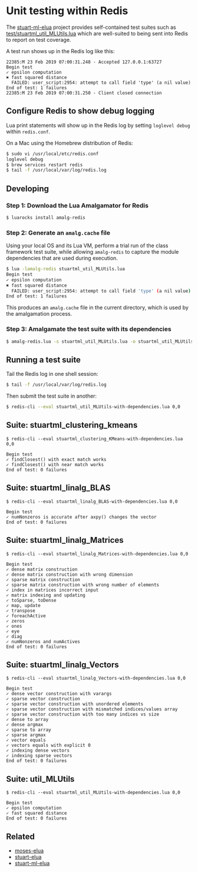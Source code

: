 # Unit testing within Redis

The [stuart-ml-elua](https://github.com/BixData/stuart-ml-elua) project provides self-contained test suites such as [test/stuartml\_util\_MLUtils.lua](https://github.com/BixData/stuart-ml-elua/blob/2.0.0-0/test/stuartml_util_MLUtils.lua) which are well-suited to being sent into Redis to report on test coverage.

A test run shows up in the Redis log like this:

```
22385:M 23 Feb 2019 07:00:31.248 - Accepted 127.0.0.1:63727
Begin test
✓ epsilon computation
✖ fast squared distance
  FAILED: user_script:2954: attempt to call field 'type' (a nil value)
End of test: 1 failures
22385:M 23 Feb 2019 07:00:31.250 - Client closed connection
```

## Configure Redis to show debug logging

Lua print statements will show up in the Redis log by setting `loglevel debug` within `redis.conf`.

On a Mac using the Homebrew distribution of Redis:

```sh
$ sudo vi /usr/local/etc/redis.conf
loglevel debug
$ brew services restart redis
$ tail -f /usr/local/var/log/redis.log
```

## Developing

### Step 1: Download the Lua Amalgamator for Redis

```sh
$ luarocks install amalg-redis
```

### Step 2: Generate an `amalg.cache` file

Using your local OS and its Lua VM, perform a trial run of the class framework test suite, while allowing `amalg-redis` to capture the module dependencies that are used during execution.

```sh
$ lua -lamalg-redis stuartml_util_MLUtils.lua
Begin test
✓ epsilon computation
✖ fast squared distance
  FAILED: user_script:2954: attempt to call field 'type' (a nil value)
End of test: 1 failures
```

This produces an `amalg.cache` file in the current directory, which is used by the amalgamation process.

### Step 3: Amalgamate the test suite with its dependencies

```sh
$ amalg-redis.lua -s stuartml_util_MLUtils.lua -o stuartml_util_MLUtils-with-dependencies.lua -c
```

## Running a test suite

Tail the Redis log in one shell session:

```sh
$ tail -f /usr/local/var/log/redis.log
```

Then submit the test suite in another:

```sh
$ redis-cli --eval stuartml_util_MLUtils-with-dependencies.lua 0,0
```

## Suite: stuartml\_clustering\_kmeans

	$ redis-cli --eval stuartml_clustering_KMeans-with-dependencies.lua 0,0

```
Begin test
✓ findClosest() with exact match works
✓ findClosest() with near match works
End of test: 0 failures
```

## Suite: stuartml\_linalg\_BLAS

	$ redis-cli --eval stuartml_linalg_BLAS-with-dependencies.lua 0,0

```
Begin test
✓ numNonzeros is accurate after axpy() changes the vector
End of test: 0 failures
```

## Suite: stuartml\_linalg\_Matrices

	$ redis-cli --eval stuartml_linalg_Matrices-with-dependencies.lua 0,0

```
Begin test
✓ dense matrix construction
✓ dense matrix construction with wrong dimension
✓ sparse matrix construction
✓ sparse matrix construction with wrong number of elements
✓ index in matrices incorrect input
✓ matrix indexing and updating
✓ toSparse, toDense
✓ map, update
✓ transpose
✓ foreachActive
✓ zeros
✓ ones
✓ eye
✓ diag
✓ numNonzeros and numActives
End of test: 0 failures
```

## Suite: stuartml\_linalg\_Vectors

	$ redis-cli --eval stuartml_linalg_Vectors-with-dependencies.lua 0,0

```
Begin test
✓ dense vector construction with varargs
✓ sparse vector construction
✓ sparse vector construction with unordered elements
✓ sparse vector construction with mismatched indices/values array
✓ sparse vector construction with too many indices vs size
✓ dense to array
✓ dense argmax
✓ sparse to array
✓ sparse argmax
✓ vector equals
✓ vectors equals with explicit 0
✓ indexing dense vectors
✓ indexing sparse vectors
End of test: 0 failures
```

## Suite: util_MLUtils

	$ redis-cli --eval stuartml_util_MLUtils-with-dependencies.lua 0,0

```
Begin test
✓ epsilon computation
✓ fast squared distance
End of test: 0 failures
```

## Related

* [moses-elua](https://github.com/BixData/moses-elua)
* [stuart-elua](https://github.com/BixData/stuart-elua)
* [stuart-ml-elua](https://github.com/BixData/stuart-ml-elua)
